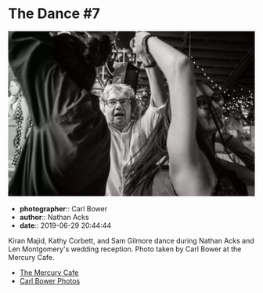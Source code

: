 # The Dance #7

![Kiran Majid, Kathy Corbett, and Sam Gilmore dance](assets/2019-06-29-set-4-the-dance-07.webp)

* **photographer**:: Carl Bower  
* **author**:: Nathan Acks  
* **date**:: 2019-06-29 20:44:44

Kiran Majid, Kathy Corbett, and Sam Gilmore dance during Nathan Acks and Len Montgomery's wedding reception. Photo taken by Carl Bower at the Mercury Cafe.

* [The Mercury Cafe](http://mercurycafe.com)
* [Carl Bower Photos](https://carlbowerphotos.com)
